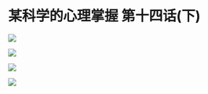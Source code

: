 # 某科学的心理掌握 第十四话(下)

![](https://cnindex.github.io/Mental-Out/images/14/5.jpg)

![](https://cnindex.github.io/Mental-Out/images/14/6.jpg)

![](https://cnindex.github.io/Mental-Out/images/14/7.jpg)

![](https://cnindex.github.io/Mental-Out/images/14/8.jpg)
